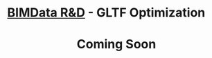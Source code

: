 # [BIMData R&D](../README.md) - GLTF Optimization

<h1 style="width:100%;text-align:center;">Coming Soon</h1>
